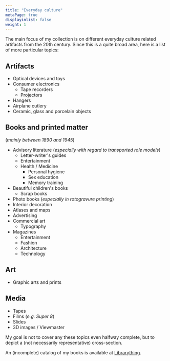 ```yaml
---
title: "Everyday culture"
metaPage: true
displayinlist: false
weight: 1
---
```


The main focus of my collection is on different everyday culture related artifacts from the 20th century. Since this is a quite broad area, here is a list of more particular topics:

## Artifacts
* Optical devices and toys
* Consumer electronics
  * Tape recorders
  * Projectors
* Hangers
* Airplane cutlery
* Ceramic, glass and porcelain objects

## Books and printed matter
 (*mainly between 1890 and 1945*)
* Advisory literature (*especially with regard to transported role models*)
  * Letter-writer's guides
  * Entertainment
  * Health / Medicine
    * Personal hygiene
    * Sex education
    * Memory training
* Beautiful children's books
  * Scrap books
* Photo books (*especially in rotogravure printing*)
* Interior decoration
* Atlases and maps
* Advertising
* Commercial art
  * Typography
* Magazines
  * Entertainment
  * Fashion
  * Architecture
  * Technology

## Art
* Graphic arts and prints

## Media
* Tapes
* Films (*e.g. Super 8*)
* Slides
* 3D images / Viewmaster

My goal is not to cover any these topics even halfway complete, but to depict a (not necessarily representative) cross-section.

An (incomplete) catalog of my books is available at [Librarything](https://www.librarything.com/profile/cmahnke).

